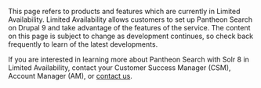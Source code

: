 <Alert title="Limited Availability" type="info" icon="leaf">

This page refers to products and features which are currently in Limited Availability. Limited Availability allows customers to set up Pantheon Search on Drupal 9 and take advantage of the features of the service. The content on this page is subject to change as development continues, so check back frequently to learn of the latest developments.

</Alert>

If you are interested in learning more about Pantheon Search with Solr 8 in Limited Availability, contact your Customer Success Manager (CSM), Account Manager (AM), or [contact us](https://pantheon.io/contact-us?docs). 
